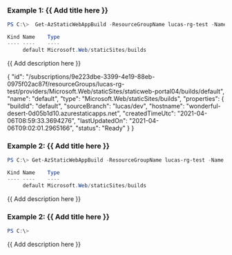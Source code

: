 ### Example 1: {{ Add title here }}
```powershell
PS C:\>  Get-AzStaticWebAppBuild -ResourceGroupName lucas-rg-test -Name staticweb-portal04

Kind Name    Type
---- ----    ----
     default Microsoft.Web/staticSites/builds
```

{{ Add description here }}

{
  "id": "/subscriptions/9e223dbe-3399-4e19-88eb-0975f02ac87f/resourceGroups/lucas-rg-test/providers/Microsoft.Web/staticSites/staticweb-portal04/builds/default",
  "name": "default",
  "type": "Microsoft.Web/staticSites/builds",
  "properties": {
    "buildId": "default",
    "sourceBranch": "lucas/dev",
    "hostname": "wonderful-desert-0d05b1d10.azurestaticapps.net",
    "createdTimeUtc": "2021-04-06T08:59:33.3694276",
    "lastUpdatedOn": "2021-04-06T09:02:01.2965166",
    "status": "Ready"
  }
}


### Example 2: {{ Add title here }}
```powershell
PS C:\> Get-AzStaticWebAppBuild -ResourceGroupName lucas-rg-test -Name staticweb-portal04 -EnvironmentName 'default'

Kind Name    Type
---- ----    ----
     default Microsoft.Web/staticSites/builds
```

{{ Add description here }}


### Example 2: {{ Add title here }}
```powershell
PS C:\> 
```

{{ Add description here }}